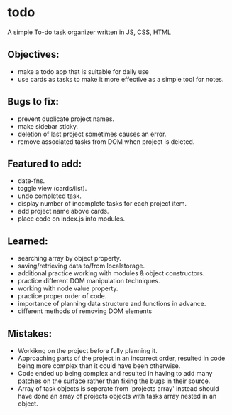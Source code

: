 # todo
A simple To-do task organizer written in JS, CSS, HTML

## Objectives:
- make a todo app that is suitable for daily use
- use cards as tasks to make it more effective as a simple tool for notes.

## Bugs to fix:
- prevent duplicate project names.
- make sidebar sticky.
- deletion of last project sometimes causes an error.
- remove associated tasks from DOM when project is deleted.

## Featured to add:
- date-fns.
- toggle view (cards/list).
- undo completed task.
- display number of incomplete tasks for each project item.
- add project name above cards.
- place code on index.js into modules.

## Learned: 
- searching array by object property.
- saving/retrieving data to/from localstorage.
- additional practice working with modules & object constructors.
- practice different DOM manipulation techniques.
- working with node value property.
- practice proper order of code.
- importance of planning data structure and functions in advance.
- different methods of removing DOM elements

## Mistakes:
- Workikng on the project before fully planning it.
- Approaching parts of the project in an incorrect order, resulted in code being more complex than it could have been otherwise.
- Code ended up being complex and resulted in having to add many patches on the surface rather than fixing the bugs in their source.
- Array of task objects is seperate from 'projects array' instead should have done an array of projects objects with tasks array nested in an object.
